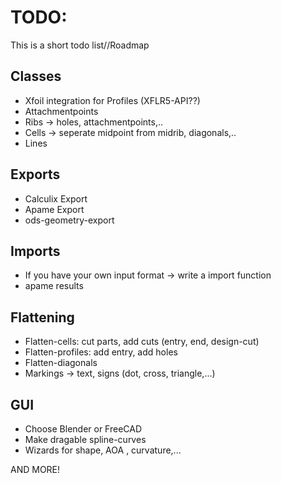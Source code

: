 TODO:
==========

This is a short todo list//Roadmap


Classes
-------

- Xfoil integration for Profiles (XFLR5-API??)
- Attachmentpoints
- Ribs -> holes, attachmentpoints,..
- Cells -> seperate midpoint from midrib, diagonals,..
- Lines

Exports
-------

- Calculix Export
- Apame Export
- ods-geometry-export

Imports
-------

- If you have your own input format -> write a import function
- apame results


Flattening
----------

- Flatten-cells: cut parts, add cuts (entry, end, design-cut)
- Flatten-profiles: add entry, add holes
- Flatten-diagonals
- Markings -> text, signs (dot, cross, triangle,...)

GUI
---

- Choose Blender or FreeCAD
- Make dragable spline-curves
- Wizards for shape, AOA , curvature,...

AND MORE!
